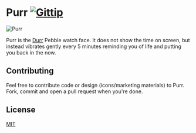 # Purr [![Gittip](http://img.shields.io/gratipay/jbrooksuk.svg)](https://gratipay.com/jbrooksuk/)

![Purr](https://raw2.github.com/jbrooksuk/Purr/master/images/large-icon.png)

Purr is the [Durr](http://skreksto.re/products/durr) Pebble watch face. It does not show the time on screen, but instead vibrates gently every 5 minutes reminding you of life and putting you back in the now.

## Contributing
Feel free to contribute code or design (icons/marketing materials) to Purr. Fork, commit and open a pull request when you're done.

## License
[MIT](http://jbrooksuk.mit-license.org)
